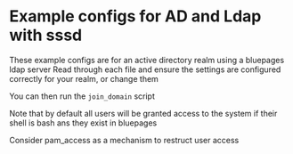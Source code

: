# Example configs for AD and Ldap with sssd

These example configs are for an active directory realm using a bluepages ldap server
Read through each file and ensure the settings are configured correctly for your realm, or change them

You can then run the ```join_domain``` script 

Note that by default all users will be granted access to the system if their shell is bash ans they exist in bluepages

Consider pam_access as a mechanism to restruct user access

